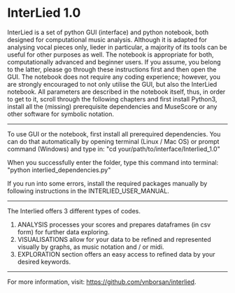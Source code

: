 # InterLied 1.0

InterLied is a set of python GUI (interface) and python notebook, both designed for computational
music analysis. Although it is adapted for analysing vocal pieces only, lieder in particular, a majority of
its tools can be useful for other purposes as well. The notebook is appropriate for both,
computationally advanced and beginner users. If you assume, you belong to the latter, please go
through these instructions first and then open the GUI. The notebook does not require any coding
experience; however, you are strongly encouraged to not only utilise the GUI, but also the InterLied
notebook. All parameters are described in the notebook itself, thus, in order to get to it, scroll
through the following chapters and first install Python3, install all the (missing) prerequisite
dependencies and MuseScore or any other software for symbolic notation.

------

To use GUI or the notebook, first install all prerequired dependencies. You can do that automatically by opening terminal (Linux / Mac OS) or prompt command (Windows) and type in:
 "cd your/path/to/interface/Interlied_1.0"

When you successfully enter the folder, type this command into terminal: 
"python interlied_dependencies.py"

If you run into some errors, install the required packages manually by following instructions in the INTERLIED_USER_MANUAL.

------

The Interlied offers 3 different types of codes.

1. ANALYSIS processes your scores and prepares dataframes (in csv form) for further data exploring.
2. VISUALISATIONS allow for your data to be refined and represented visually by graphs, as music notation and / or midi.
3. EXPLORATION section offers an easy access to refined data by your desired keywords.

-------

For more information, visit: https://github.com/vnborsan/interlied.
